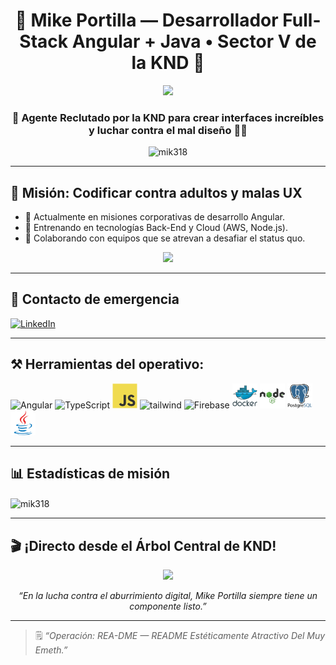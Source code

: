 <h1 align="center">🚀 Mike Portilla — Desarrollador Full-Stack Angular + Java • Sector V de la KND 🚀</h1>

<p align="center">
  <img src="https://static.wikia.nocookie.net/kndloschicosdelbarrio/images/7/7c/Casa_del_%C3%81rbol_del_Sector_V.png/revision/latest?cb=20230430063335&path-prefix=es" height="200"/>
</p>

<h3 align="center">🚀 Agente Reclutado por la KND para crear interfaces increíbles y luchar contra el mal diseño 🧑‍💻</h3>

<p align="center">
  <img src="https://komarev.com/ghpvc/?username=mik318&label=Visitas%20al%20perfil&color=0e75b6&style=flat-square" alt="mik318" />
</p>

---

## 🎯 Misión: Codificar contra adultos y malas UX

- 🔭 Actualmente en misiones corporativas de desarrollo Angular.
- 🌱 Entrenando en tecnologías Back-End y Cloud (AWS, Node.js).
- 🧪 Colaborando con equipos que se atrevan a desafiar el status quo.

<p align="center">
  <img src="https://static.wikia.nocookie.net/knd/images/8/81/04.Operation%EF%BC%9AM.O.V.I.E._-_F.A.S.T.-F.O.O.D_201319572.jpg/revision/latest?cb=20201227015636" height="160"/>
</p>

---

## 🔗 Contacto de emergencia

[![LinkedIn](https://img.shields.io/badge/-LinkedIn-blue?style=flat-square&logo=linkedin)](https://linkedin.com/in/miguel-alexis-portilla-pérez)

---

## ⚒️ Herramientas del operativo:

<p align="left">
  <img src="https://angular.io/assets/images/logos/angular/angular.svg" alt="Angular" height="40"/>
  <img src="https://www.vectorlogo.zone/logos/typescriptlang/typescriptlang-icon.svg" alt="TypeScript" height="40"/>
  <img src="https://raw.githubusercontent.com/devicons/devicon/master/icons/javascript/javascript-original.svg" alt="JavaScript" height="40"/>
  <img src="https://www.vectorlogo.zone/logos/tailwindcss/tailwindcss-icon.svg" alt="tailwind" width="40" height="40"/>
  <img src="https://www.vectorlogo.zone/logos/firebase/firebase-icon.svg" alt="Firebase" height="40"/>
  <img src="https://raw.githubusercontent.com/devicons/devicon/master/icons/docker/docker-original-wordmark.svg" alt="Docker" height="40"/>
  <img src="https://raw.githubusercontent.com/devicons/devicon/master/icons/nodejs/nodejs-original-wordmark.svg" alt="NodeJS" height="40"/>
  <img src="https://raw.githubusercontent.com/devicons/devicon/master/icons/postgresql/postgresql-original-wordmark.svg" alt="PostgreSQL" height="40"/>
  <img src="https://raw.githubusercontent.com/devicons/devicon/master/icons/java/java-original.svg" alt="Java" width="40" height="40"/>
</p>

---

## 📊 Estadísticas de misión

<p>
  <img align="center" src="https://github-readme-stats.vercel.app/api/top-langs?username=mik318&show_icons=true&locale=es&layout=compact" alt="mik318" />
</p>

---

## 🎬 ¡Directo desde el Árbol Central de KND!

<p align="center">
  <img src="https://static.wikia.nocookie.net/cartoonnetwork/images/8/89/Logo_-_KND.gif/revision/latest?cb=20140720171128&path-prefix=es" height="120"/>
</p>

<p align="center">
  <i>“En la lucha contra el aburrimiento digital, Mike Portilla siempre tiene un componente listo.”</i>
</p>

---

> 🗒️ *“Operación: REA-DME — README Estéticamente Atractivo Del Muy Emeth.”*

